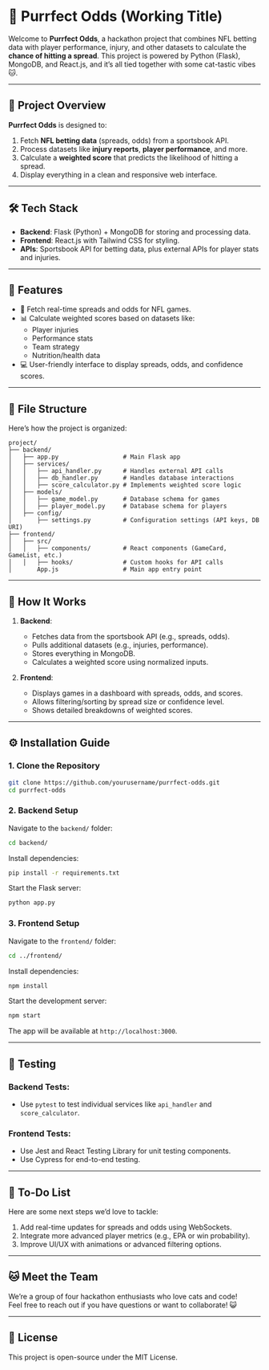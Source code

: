 # 🐾 Purrfect Odds (Working Title)

Welcome to **Purrfect Odds**, a hackathon project that combines NFL betting data with player performance, injury, and other datasets to calculate the **chance of hitting a spread**. This project is powered by Python (Flask), MongoDB, and React.js, and it’s all tied together with some cat-tastic vibes 🐱.

---

## 📖 Project Overview

**Purrfect Odds** is designed to:
1. Fetch **NFL betting data** (spreads, odds) from a sportsbook API.
2. Process datasets like **injury reports**, **player performance**, and more.
3. Calculate a **weighted score** that predicts the likelihood of hitting a spread.
4. Display everything in a clean and responsive web interface.

---

## 🛠️ Tech Stack

- **Backend**: Flask (Python) + MongoDB for storing and processing data.
- **Frontend**: React.js with Tailwind CSS for styling.
- **APIs**: Sportsbook API for betting data, plus external APIs for player stats and injuries.

---

## 🚀 Features

- 🏈 Fetch real-time spreads and odds for NFL games.
- 📊 Calculate weighted scores based on datasets like:
  - Player injuries
  - Performance stats
  - Team strategy
  - Nutrition/health data
- 💻 User-friendly interface to display spreads, odds, and confidence scores.

---

## 📂 File Structure

Here’s how the project is organized:

```
project/
├── backend/
│   ├── app.py                  # Main Flask app
│   ├── services/
│   │   ├── api_handler.py      # Handles external API calls
│   │   ├── db_handler.py       # Handles database interactions
│   │   ├── score_calculator.py # Implements weighted score logic
│   ├── models/
│   │   ├── game_model.py       # Database schema for games
│   │   ├── player_model.py     # Database schema for players
│   ├── config/
│       ├── settings.py         # Configuration settings (API keys, DB URI)
├── frontend/
│   ├── src/
│   │   ├── components/         # React components (GameCard, GameList, etc.)
│   │   ├── hooks/              # Custom hooks for API calls
│       App.js                  # Main app entry point
```

---

## 🐾 How It Works

1. **Backend**:
   - Fetches data from the sportsbook API (e.g., spreads, odds).
   - Pulls additional datasets (e.g., injuries, performance).
   - Stores everything in MongoDB.
   - Calculates a weighted score using normalized inputs.

2. **Frontend**:
   - Displays games in a dashboard with spreads, odds, and scores.
   - Allows filtering/sorting by spread size or confidence level.
   - Shows detailed breakdowns of weighted scores.

---

## ⚙️ Installation Guide

### 1. Clone the Repository
```bash
git clone https://github.com/yourusername/purrfect-odds.git
cd purrfect-odds
```

### 2. Backend Setup
Navigate to the `backend/` folder:
```bash
cd backend/
```

Install dependencies:
```bash
pip install -r requirements.txt
```

Start the Flask server:
```bash
python app.py
```

### 3. Frontend Setup
Navigate to the `frontend/` folder:
```bash
cd ../frontend/
```

Install dependencies:
```bash
npm install
```

Start the development server:
```bash
npm start
```

The app will be available at `http://localhost:3000`.

---

## 🧪 Testing

### Backend Tests:
- Use `pytest` to test individual services like `api_handler` and `score_calculator`.

### Frontend Tests:
- Use Jest and React Testing Library for unit testing components.
- Use Cypress for end-to-end testing.

---

## 🌟 To-Do List

Here are some next steps we’d love to tackle:
1. Add real-time updates for spreads and odds using WebSockets.
2. Integrate more advanced player metrics (e.g., EPA or win probability).
3. Improve UI/UX with animations or advanced filtering options.

---

## 🐱 Meet the Team

We’re a group of four hackathon enthusiasts who love cats and code!  
Feel free to reach out if you have questions or want to collaborate! 😺

---

## 📃 License

This project is open-source under the MIT License.